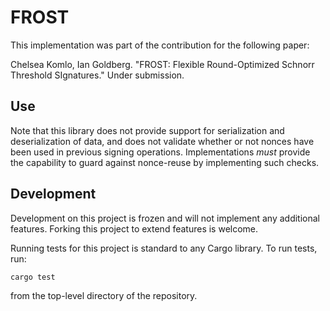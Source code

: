 # FROST

This implementation was part of the contribution for the following paper:

Chelsea Komlo, Ian Goldberg.
"FROST: Flexible Round-Optimized Schnorr Threshold SIgnatures." Under
submission.

## Use

Note that this library does not provide support for serialization and
deserialization of data, and does not validate whether or not nonces have been
used in previous signing operations. Implementations *must* provide the
capability to guard against nonce-reuse by implementing such checks.

## Development

Development on this project is frozen and will not implement any additional features.
Forking this project to extend features is welcome.

Running tests for this project is standard to any Cargo library. To run tests,
run:

```
cargo test
```

from the top-level directory of the repository.
